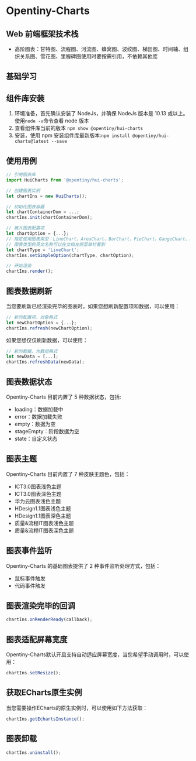 # Opentiny-Charts

## Web 前端框架技术栈

- 高阶图表：甘特图、流程图、河流图、蜂窝图、波纹图、梯田图、时间轴、组织关系图、雪花图、里程碑图使用时要按需引用，不依赖其他库

## 基础学习

## 组件库安装

1. 环境准备，首先确认安装了 NodeJs，并确保 NodeJs 版本是 10.13 或以上。使用`node -v`命令查看 node 版本
2. 查看组件库当前的版本 `npm show @opentiny/hui-charts`
3. 安装，使用 npm 安装组件库最新版本:`npm install @opentiny/hui-charts@latest --save`


## 使用用例

```javascript
// 引用图表库
import HuiCharts from '@opentiny/hui-charts';

// 创建图表实例
let chartIns = new HuiCharts();

// 初始化图表容器
let chartContainerDom = ...;
chartIns.init(chartContainerDom);

// 填入图表配置项
let chartOption = {...};
// 指定使用图表类型：LineChart、AreaChart、BarChart、PieChart、GaugeChart、RadarChart、ProcessChart、BubbleChart等
// 图表类型的英文名称可以在文档左侧菜单栏看到
let chartType = 'LineChart';
chartIns.setSimpleOption(chartType, chartOption);

// 开始渲染
chartIns.render();
```

## 图表数据刷新
当您要刷新已经渲染完毕的图表时，如果您想刷新配置项和数据，可以使用：
```javascript
// 新的配置项，对象格式
let newChartOption = {...};
chartIns.refresh(newChartOption);
```
如果您想仅仅刷新数据，可以使用：
```javascript
// 新的数据，为数组格式
let newData = [...];
chartIns.refreshData(newData);
```

## 图表数据状态
Opentiny-Charts 目前内置了 5 种数据状态，包括:
- loading：数据加载中
- error：数据加载失败
- empty：数据为空
- stageEmpty：阶段数据为空
- state：自定义状态


## 图表主题
Opentiny-Charts 目前内置了 7 种皮肤主题色，包括：
- ICT3.0图表浅色主题
- ICT3.0图表深色主题
- 华为云图表浅色主题
- HDesign1.1图表浅色主题
- HDesign1.1图表深色主题
- 质量&流程IT图表浅色主题
- 质量&流程IT图表深色主题


## 图表事件监听
Opentiny-Charts 的基础图表提供了 2 种事件监听处理方式，包括：
- 鼠标事件触发
- 代码事件触发


## 图表渲染完毕的回调
```javascript
chartIns.onRenderReady(callback);
```

## 图表适配屏幕宽度
Opentiny-Charts默认开启支持自动适应屏幕宽度，当您希望手动调用时，可以使用：
```javascript
chartIns.setResize();
```

## 获取ECharts原生实例
当您需要操作ECharts的原生实例时，可以使用如下方法获取：
```javascript
chartIns.getEchartsInstance();
```

## 图表卸载
```javascript
chartIns.uninstall();
```
